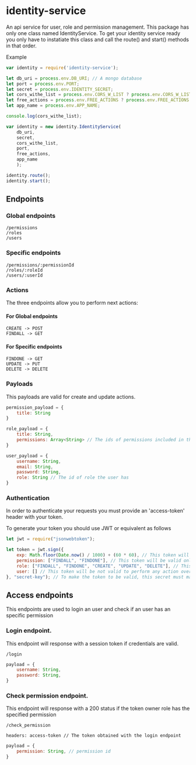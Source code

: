 # identity-service

An api service for user, role and permission management.
This package has only one class named IdentityService. To get your identity service ready you only
have to instatiate this class and call the route() and start() methods in that order.

Example
```javascript
var identity = require('identity-service');

let db_uri = process.env.DB_URI; // A mongo database
let port = process.env.PORT;
let secret = process.env.IDENTITY_SECRET;
let cors_withe_list = process.env.CORS_W_LIST ? process.env.CORS_W_LIST.split(",") : [];
let free_actions = process.env.FREE_ACTIONS ? process.env.FREE_ACTIONS.split(",") : [];
let app_name = process.env.APP_NAME;

console.log(cors_withe_list);

var identity = new identity.IdentityService(
    db_uri,
    secret,
    cors_withe_list,
    port,
    free_actions,
    app_name
    );

identity.route();
identity.start();
```

## Endpoints

### Global endpoints

```
/permissions
/roles
/users
```

### Specific endpoints

```
/permissions/:permissionId
/roles/:roleId
/users/:userId
```

### Actions

The three endpoints allow you to perform next actions:

#### For Global endpoints

```
CREATE -> POST
FINDALL -> GET
```

#### For Specific endpoints

```
FINDONE -> GET
UPDATE -> PUT
DELETE -> DELETE
```

### Payloads

This payloads are valid for create and update actions.

```javascript
permission_payload = {
    title: String
}

role_payload = {
    title: String,
    permissions: Array<String> // The ids of permissions included in the role
}

user_payload = {
    username: String,
    email: String,
    password: String,
    role: String // The id of role the user has
}
```

### Authentication

In order to authenticate your requests you must provide an 'access-token' header
with your token.

To generate your token you should use JWT or equivalent as follows

```javascript
let jwt = require("jsonwebtoken");

let token = jwt.sign({
    exp: Math.floor(Date.now() / 1000) + (60 * 60), // This token will be valid for an hour
    permission: ["FINDALL", "FINDONE"], // This token will be valid only to ferform FINDALL and FINDONE actions over permission endpoints.
    role: ["FINDALL", "FINDONE", "CREATE", "UPDATE", "DELETE"], // This token will be valid to ferform all actions over role endpoints.
    user: [] // This token will be not valid to perform any action over user endpoints.
}, "secret-key"); // To make the token to be valid, this secret must match with the secret env variable in the API deploy

```

## Access endpoints

This endpoints are used to login an user and check if an user has an specific permission

### Login endpoint.

This endpoint will response with a session token if credentials are valid.

```
/login
```

```javascript
payload = {
    username: String,
    password: String,
}
```

### Check permission endpoint.

This endpoint will response with a 200 status if the token owner role has the specified permission

```
/check_permission

headers: access-token // The token obtained with the login endpoint
```

```javascript
payload = {
    permission: String, // permission id
}
```